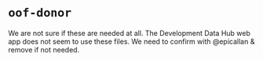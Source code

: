 # `oof-donor`

We are not sure if these are needed at all. The Development Data Hub web app does not seem to use these files. We need to confirm with @epicallan & remove if not needed.
